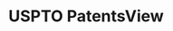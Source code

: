 ---
bigquery: https://console.cloud.google.com/bigquery?p=patents-public-data&d=patentsview&page=dataset
citation: Attribution should be given to PatentsView for use, distribution, or derivative
  works.
code: https://github.com/CSSIP-AIR/PatentsView-Code-Snippets/
contributors: USPTO
cost: None
description: 'PatentsView includes US patent data including raw data (summaries, applications,
  pregrant applications), disambugations of inventors and assignees, and inventor
  gender estimates.  Also foreign priority data, # of figures and sheets, and government
  interest statements.'
documentation: https://patentsview.org/query/builder-faqs
last_edit: 04/13/2022, 08:32:33
location: https://patentsview.org/
maintained_by: USPTO
record_creation_timestamp: 12/2/2020 17:20:46
schema_fields:
- text
- lname
- group_id
- patent_id
- rel_id
- gi_statement
- level_two
- designation
- disamb_assignee_id_20190820
- term_grant
- term_extension
- disamb_inventor_id_20190312
- ipc_version_indicator
- category
- status
- num_sheets
- organization
- exemplary
- disamb_inventor_id_20191231
- disamb_assignee_id_20181127
- f102_date
- subcategory_id
- section_id
- fname
- subgroup_id
- latlong
- disamb_inventor_id_20200929
- disamb_assignee_id_20200331
- disamb_inventor_id_20201229
- disamb_inventor_id_20190820
- name_first
- f371_date
- ipc_class
- lapse_of_patent
- subclass
- category_id
- disamb_inventor_id_20171003
- county
- disamb_assignee_id_20191008
- group
- disamb_inventor_id_20180528
- disamb_inventor_id_20171226
- disamb_inventor_id_20191008
- name_last
- kind
- inventor_id
- classification_value
- longitude
- sequence
- field_title
- name
- withdrawn
- relkind
- state_fips
- sector_title
- disamb_inventor_id_20200630
- uuid
- level_one
- term_disclaimer
- _102_date
- location_id
- attribution_status
- role
- disclaimer_date
- subsection_id
- country_transformed
- citation_id
- num_claims
- doc_type
- disamb_inventor_id_20170808
- variety
- contract_award_number
- deceased
- _371_date
- male_flag
- rawlocation_id
- classification_level
- num_figures
- publication_number
- id
- application_id
- disamb_inventor_id_20181127
- county_fips
- applicant_type
- assignee_id
- doctype
- subgroup
- number
- symbol_position
- field_id
- classification_data_source
- latitude
- latin_name
- state
- subclass_id
- section
- male
- organization_id
- disamb_assignee_id_20200929
- abstract
- country
- date
- num
- main_group
- classification_status
- dependent
- city
- rawinventor_id
- disamb_assignee_id_20200630
- disamb_assignee_id_20191231
- filename
- reldocno
- disamb_inventor_id_20200331
- length
- level_three
- lawyer_id
- rule_47
- rawassignee_id
- series_code
- disamb_assignee_id_20190312
- mainclass_id
- title
- type
- disamb_inventor_id_20170307
- action_date
shortname: patentsview
tags:
- disambiguation
- United States
- gender
terms_of_use: Creative Commons Attribution 4.0 International License.
timeframe: 1963-1999
title: USPTO PatentsView
uuid: cf1780b1-e265-4e49-8d1d-83b9cfe0fd9a
---